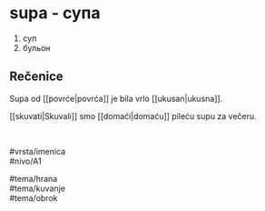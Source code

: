 # supa - супа

1. суп  
2. бульон

## Rečenice

Supa od [[povrće|povrća]] je bila vrlo [[ukusan|ukusna]].

[[skuvati|Skuvali]] smo [[domaći|domaću]] pileću supu za večeru.

<br>

#vrsta/imenica  
#nivo/A1  

#tema/hrana  
#tema/kuvanje  
#tema/obrok  
